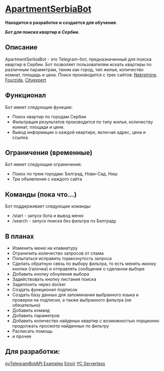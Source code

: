 # [ApartmentSerbiaBot](https://t.me/ApartmentSerbiaBot) 
**Находится в разработке и создается для обучения.**

***Бот для поиска квартир в Сербии.***

## Описание
ApartmentSerbiaBot - это Telegram-бот, предназначенный для поиска квартир в Сербии. 
Бот позволяет пользователям искать квартиры по различным параметрам, таким как город, тип жилья, количество комнат, площадь и цена.
Поиск производится с трех сайтов: [Nekretnine](https://www.nekretnine.rs), [Fourzida](https://www.4zida.rs), [Cityexpert](https://www.cityexpert.rs)

## Функционал
Бот имеет следующие функции:
* Поиск квартир по городам Сербии
* Фильтрация результатов производится по типу жилья, количеству комнат, площади и цене.
* Вывод информации о каждой квартире, включая адрес, цена и ссылка.

## Ограничения (временные)
Бот имеет следующие ограничения:
* Поиск по трем городам: Белград, Нови-Сад, Ниш
* Три объявления с каждого сайта


## Команды (пока что...)
Бот поддерживает следующие команды:
* /start - запуск бота и вывод меню
* /search - запуск поиска без фильтра по Белграду

## В планах
* Изменить меню на клавиатуру
* Ограничить количество запросов от спама
* Попытаться исправить тормознутость запроса
* Сделать обратную связь по выбору фильтра, то есть менять иконку кнопки (галочка) и отправлять сообщение о сделаном выборе
* Добавить кнопку обнуления выбора
* Задействовать кнопку листания поиска
* Задеплоить через docker
* Создать функционал подписок
* Создать базу данных для запоминания выбранного языка и проверки на подписки, а также выбранного фильтра (не обязательно)
* Добавить команд
* Добавить параметров
* Добавить количество найденых квартир с возможностью порционно продолжать просмотр найденных по фильтру
* Расписать помощь
* и прочее

## Для разработки:
[pyTelegramBotAPI Examples](https://github.com/eternnoir/pyTelegramBotAPI/blob/master/examples)
[Emoji](https://emojipedia.org/)
[YC Serverless](https://github.com/mskozlova/ydb_serverless_telegram_bot/tree/main)
